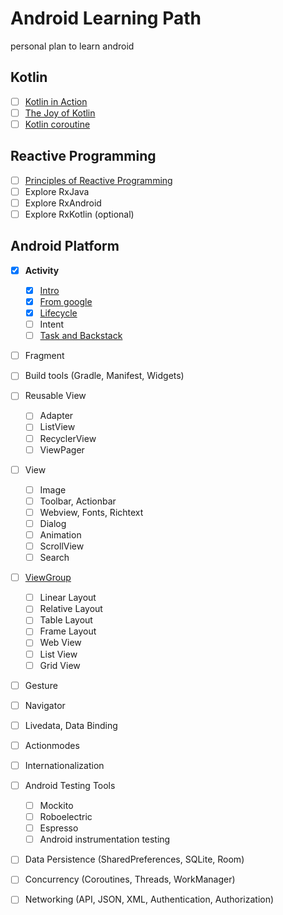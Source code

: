 # Android Learning Path

personal plan to learn android

## Kotlin

- [ ] [Kotlin in Action](https://learning.oreilly.com/library/view/kotlin-in-action/9781617293290/)
- [ ] [The Joy of Kotlin](https://learning.oreilly.com/library/view/the-joy-of/9781617295362/)
- [ ] [Kotlin coroutine](https://kotlinlang.org/docs/reference/coroutines-overview.html)

## Reactive Programming

- [ ] [Principles of Reactive Programming](https://www.youtube.com/watch?v=fy_QYnoq9XQ&list=PLMhMDErmC1TdBMxd3KnRfYiBV2ELvLyxN)
- [ ] Explore RxJava
- [ ] Explore RxAndroid
- [ ] Explore RxKotlin (optional)

## Android Platform

- [x] **Activity**
  - [x] [Intro](https://github.com/Ice-House-Engineering/academy-curriculum/blob/master/Android/Beginner/Activity/activity.md)
  - [x] [From google](https://developer.android.com/reference/android/app/Activity)
  - [x] [Lifecycle](https://developer.android.com/reference/android/app/Activity#activity-lifecycle)
  - [ ] Intent
  - [ ] [Task and Backstack](https://developer.android.com/guide/components/activities/tasks-and-back-stack)
  
- [ ] Fragment
- [ ] Build tools (Gradle, Manifest, Widgets)
- [ ] Reusable View
  - [ ] Adapter
  - [ ] ListView
  - [ ] RecyclerView
  - [ ] ViewPager
- [ ] View
  - [ ] Image
  - [ ] Toolbar, Actionbar
  - [ ] Webview, Fonts, Richtext
  - [ ] Dialog
  - [ ] Animation
  - [ ] ScrollView
  - [ ] Search
- [ ] [ViewGroup](https://developer.android.com/reference/android/view/ViewGroup)
  - [ ] Linear Layout
  - [ ] Relative Layout
  - [ ] Table Layout
  - [ ] Frame Layout
  - [ ] Web View
  - [ ] List View
  - [ ] Grid View
  
- [ ] Gesture
- [ ] Navigator
- [ ] Livedata, Data Binding
- [ ] Actionmodes

- [ ] Internationalization
- [ ] Android Testing Tools
  - [ ] Mockito
  - [ ] Roboelectric
  - [ ] Espresso
  - [ ] Android instrumentation testing
- [ ] Data Persistence (SharedPreferences, SQLite, Room)
- [ ] Concurrency (Coroutines, Threads, WorkManager)
- [ ] Networking (API, JSON, XML, Authentication, Authorization)


